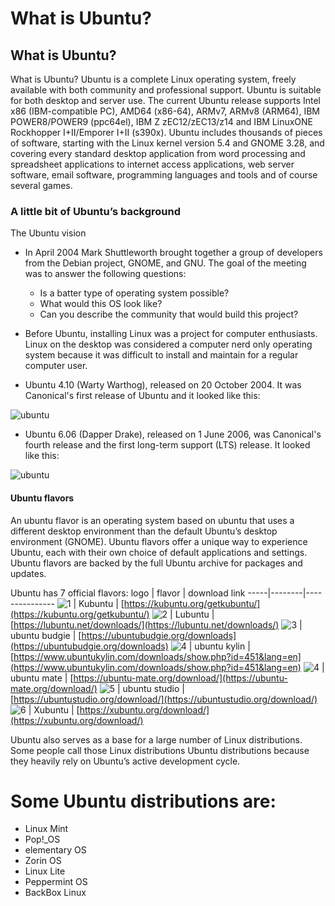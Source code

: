 # What is Ubuntu?  
 
## What is Ubuntu? 
What is Ubuntu? Ubuntu is a complete Linux operating system, freely available with both community and professional support.  Ubuntu is 
suitable for both desktop and server use. The current Ubuntu release supports Intel x86 (IBM-compatible PC), AMD64 
(x86-64), ARMv7, ARMv8 (ARM64), IBM POWER8/POWER9 (ppc64el), IBM Z zEC12/zEC13/z14 and IBM LinuxONE 
Rockhopper I+II/Emporer I+II (s390x). Ubuntu includes thousands of pieces of software, starting with the Linux kernel 
version 5.4 and GNOME 3.28, and covering every standard desktop application from word processing and spreadsheet 
applications to internet access applications, web server software, email software, programming languages and tools and 
of course several games. 


### A little bit of Ubuntu’s  background

The Ubuntu vision 

* In April 2004 Mark Shuttleworth brought together a group of developers from the Debian project, GNOME, and 
GNU. The goal of the meeting was to answer the following questions: 
    * Is a batter type of operating system possible?
    * What would this OS look like?
    * Can you describe the community that would build this project?
* Before Ubuntu, installing Linux was a project for computer enthusiasts. Linux on the desktop was considered a 
computer nerd only operating system because it was difficult to install and maintain for a regular computer user. 

* Ubuntu 4.10 (Warty Warthog), released on 20 October 2004. It was Canonical's first release of Ubuntu and it 
looked like this:

![ubuntu](Screenshot%20from%202021-11-25%2021-33-02.png)

* Ubuntu 6.06 (Dapper Drake), released on 1 June 2006, was Canonical's fourth release and the first long-term 
support (LTS) release. It looked like this: 

![ubuntu](Screenshot%20from%202021-11-25%2021-35-36.png)

#### Ubuntu flavors
An ubuntu flavor is an operating system based on ubuntu that uses a different desktop environment than the default 
Ubuntu’s desktop environment (GNOME). Ubuntu flavors offer a unique way to experience Ubuntu, each with their own 
choice of default applications and settings. Ubuntu flavors are backed by the full Ubuntu archive for packages and 
updates. 

Ubuntu has 7 official flavors:
logo | flavor | download link 
-----|--------|---------------
![1](kubuntu.png) | Kubuntu | [https://kubuntu.org/getkubuntu/](https://kubuntu.org/getkubuntu/)
![2](lubuntu.png) | Lubuntu | [https://lubuntu.net/downloads/](https://lubuntu.net/downloads/)
![3](ubuntubudgie.png) | ubuntu budgie | [https://ubuntubudgie.org/downloads](https://ubuntubudgie.org/downloads)
![4](ubuntu%20kylin.png) | ubuntu kylin | [https://www.ubuntukylin.com/downloads/show.php?id=451&lang=en](https://www.ubuntukylin.com/downloads/show.php?id=451&lang=en)
![4](ubuntumate.png) | ubuntu mate | [https://ubuntu-mate.org/download/](https://ubuntu-mate.org/download/)
![5](ubuntustudio.png) | ubuntu studio | [https://ubuntustudio.org/download/](https://ubuntustudio.org/download/)
![6](xubuntu.png) | Xubuntu | [https://xubuntu.org/download/](https://xubuntu.org/download/)

Ubuntu also serves as a base for a large number of Linux distributions. Some people call those Linux distributions Ubuntu 
distributions because they heavily rely on Ubuntu’s active development cycle. 

# Some Ubuntu distributions are: 
* Linux Mint 
* Pop!_OS  
* elementary OS 
* Zorin OS 
* Linux Lite 
* Peppermint OS  
* BackBox Linux


